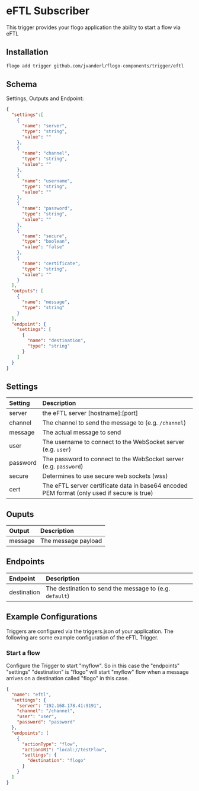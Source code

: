 # eFTL Subscriber
This trigger provides your flogo application the ability to start a flow via eFTL


## Installation

```bash
flogo add trigger github.com/jvanderl/flogo-components/trigger/eftl
```

## Schema
Settings, Outputs and Endpoint:

```json
{
  "settings":[
    {
      "name": "server",
      "type": "string",
      "value": ""
    },
    {
      "name": "channel",
      "type": "string",
      "value": ""
    },
    {
      "name": "username",
      "type": "string",
      "value": ""
    },
    {
      "name": "password",
      "type": "string",
      "value": ""
    },
    {
      "name": "secure",
      "type": "boolean",
      "value": "false"
    },
    {
      "name": "certificate",
      "type": "string",
      "value": ""
    }
  ],
  "outputs": [
    {
      "name": "message",
      "type": "string"
    }
  ],
  "endpoint": {
    "settings": [
      {
        "name": "destination",
        "type": "string"
      }
    ]
  }
}
```
## Settings
| Setting   | Description    |
|:----------|:---------------|
| server    | the eFTL server [hostname]:[port]|
| channel     | The channel to send the message to (e.g. `/channel`)   |
| message     | The actual message to send |
| user        | The username to connect to the WebSocket server (e.g. `user`) |
| password    | The password to connect to the WebSocket server (e.g. `password`) |
| secure      | Determines to use secure web sockets (wss) |
| cert        | The eFTL server certificate data in base64 encoded PEM format (only used if secure is true) |

## Ouputs
| Output   | Description    |
|:----------|:---------------|
| message    | The message payload |

## Endpoints
| Endpoint   | Description    |
|:----------|:---------------|
| destination | The destination to send the message to (e.g. `default`) |


## Example Configurations

Triggers are configured via the triggers.json of your application. The following are some example configuration of the eFTL Trigger.

### Start a flow
Configure the Trigger to start "myflow". So in this case the "endpoints" "settings" "destination" is "flogo" will start "myflow" flow when a message arrives on a destination called "flogo" in this case.

```json
{
  "name": "eftl",
  "settings": {
    "server": "192.168.178.41:9191",
    "channel": "/channel",
    "user": "user",
    "password": "password"
  },
  "endpoints": [
    {
      "actionType": "flow",
      "actionURI": "local://testFlow",
      "settings": {
        "destination": "flogo"
      }
    }
  ]
}
```
